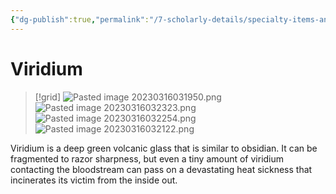 ```yaml
---
{"dg-publish":true,"permalink":"/7-scholarly-details/specialty-items-and-materials/materials/viridium/","noteIcon":""}
---
```


# Viridium

>[!grid]
>![Pasted image 20230316031950.png](/img/user/x.%20Assets/Attachments/Pasted%20image%2020230316031950.png)
>![Pasted image 20230316032323.png](/img/user/x.%20Assets/Attachments/Pasted%20image%2020230316032323.png)
>![Pasted image 20230316032254.png](/img/user/x.%20Assets/Attachments/Pasted%20image%2020230316032254.png)
>![Pasted image 20230316032122.png](/img/user/x.%20Assets/Attachments/Pasted%20image%2020230316032122.png)

Viridium is a deep green volcanic glass that is similar to obsidian. It can be fragmented to razor sharpness, but even a tiny amount of viridium contacting the bloodstream can pass on a devastating heat sickness that incinerates its victim from the inside out.